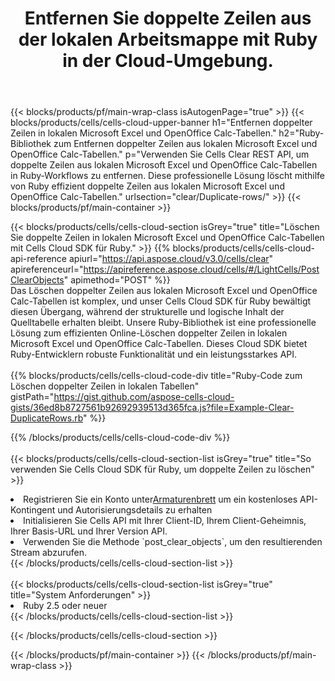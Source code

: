 ﻿---
title:  Entfernen Sie doppelte Zeilen aus der lokalen Arbeitsmappe mit Ruby in der Cloud-Umgebung.
description: Cloud-APIs und SDKs zum Löschen doppelter Zeilen in Microsoft Excel und OpenOffice Calc mit Ruby. Löschen Sie doppelte Zeilen in lokalen Tabellenkalkulationen mit dem Cloud SDK Cells für Ruby.
---
{{< blocks/products/pf/main-wrap-class isAutogenPage="true" >}}
{{< blocks/products/cells/cells-cloud-upper-banner h1="Entfernen doppelter Zeilen in lokalen Microsoft Excel und OpenOffice Calc-Tabellen." h2="Ruby-Bibliothek zum Entfernen doppelter Zeilen aus lokalen Microsoft Excel und OpenOffice Calc-Tabellen." p="Verwenden Sie Cells Clear REST API, um doppelte Zeilen aus lokalen Microsoft Excel und OpenOffice Calc-Tabellen in Ruby-Workflows zu entfernen. Diese professionelle Lösung löscht mithilfe von Ruby effizient doppelte Zeilen aus lokalen Microsoft Excel und OpenOffice Calc-Tabellen." urlsection="clear/Duplicate-rows/" >}}
{{< blocks/products/pf/main-container >}}

{{< blocks/products/cells/cells-cloud-section isGrey="true" title="Löschen Sie doppelte Zeilen in lokalen Microsoft Excel und OpenOffice Calc-Tabellen mit Cells Cloud SDK für Ruby." >}}
{{% blocks/products/cells/cells-cloud-api-reference apiurl="https://api.aspose.cloud/v3.0/cells/clear" apireferenceurl="https://apireference.aspose.cloud/cells/#/LightCells/PostClearObjects" apimethod="POST" %}}
<br/>
Das Löschen doppelter Zeilen aus lokalen Microsoft Excel und OpenOffice Calc-Tabellen ist komplex, und unser Cells Cloud SDK für Ruby bewältigt diesen Übergang, während der strukturelle und logische Inhalt der Quelltabelle erhalten bleibt. Unsere Ruby-Bibliothek ist eine professionelle Lösung zum effizienten Online-Löschen doppelter Zeilen in lokalen Microsoft Excel und OpenOffice Calc-Tabellen. Dieses Cloud SDK bietet Ruby-Entwicklern robuste Funktionalität und ein leistungsstarkes API.
<br/>
<br/>
{{% blocks/products/cells/cells-cloud-code-div title="Ruby-Code zum Löschen doppelter Zeilen in lokalen Tabellen" gistPath="https://gist.github.com/aspose-cells-cloud-gists/36ed8b8727561b92692939513d365fca.js?file=Example-Clear-DuplicateRows.rb" %}}
  
{{% /blocks/products/cells/cells-cloud-code-div %}}
<br/>
<br/>
{{< blocks/products/cells/cells-cloud-section-list isGrey="true" title="So verwenden Sie Cells Cloud SDK für Ruby, um doppelte Zeilen zu löschen" >}}
<li> Registrieren Sie ein Konto unter<a href="https://dashboard.aspose.cloud/">Armaturenbrett</a> um ein kostenloses API-Kontingent und Autorisierungsdetails zu erhalten</li>
<li>Initialisieren Sie Cells API mit Ihrer Client-ID, Ihrem Client-Geheimnis, Ihrer Basis-URL und Ihrer Version API.</li>
<li>Verwenden Sie die Methode `post_clear_objects`, um den resultierenden Stream abzurufen.</li>
{{< /blocks/products/cells/cells-cloud-section-list >}}
<br/>
<br/>
{{< blocks/products/cells/cells-cloud-section-list isGrey="true" title="System Anforderungen" >}}
<li>Ruby 2.5 oder neuer</li>
{{< /blocks/products/cells/cells-cloud-section-list >}}

{{< /blocks/products/cells/cells-cloud-section >}}

{{< /blocks/products/pf/main-container >}}
{{< /blocks/products/pf/main-wrap-class >}}
